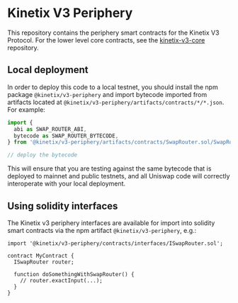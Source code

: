 # Kinetix V3 Periphery


This repository contains the periphery smart contracts for the Kinetix V3 Protocol.
For the lower level core contracts, see the [kinetix-v3-core](https://github.com/kinetixfi/v3-core-smart-contracts)
repository.


## Local deployment

In order to deploy this code to a local testnet, you should install the npm package
`@kinetix/v3-periphery`
and import bytecode imported from artifacts located at
`@kinetix/v3-periphery/artifacts/contracts/*/*.json`.
For example:

```typescript
import {
  abi as SWAP_ROUTER_ABI,
  bytecode as SWAP_ROUTER_BYTECODE,
} from '@kinetix/v3-periphery/artifacts/contracts/SwapRouter.sol/SwapRouter.json'

// deploy the bytecode
```

This will ensure that you are testing against the same bytecode that is deployed to
mainnet and public testnets, and all Uniswap code will correctly interoperate with
your local deployment.

## Using solidity interfaces

The Kinetix v3 periphery interfaces are available for import into solidity smart contracts
via the npm artifact `@kinetix/v3-periphery`, e.g.:

```solidity
import '@kinetix/v3-periphery/contracts/interfaces/ISwapRouter.sol';

contract MyContract {
  ISwapRouter router;

  function doSomethingWithSwapRouter() {
    // router.exactInput(...);
  }
}

```
